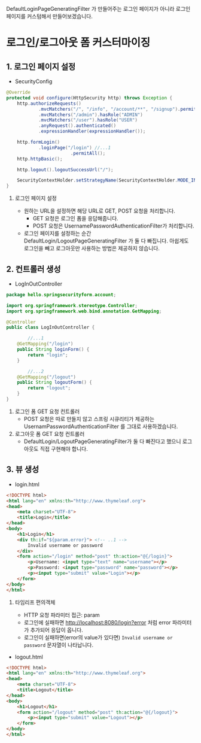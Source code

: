 DefaultLoginPageGeneratingFilter 가 만들어주는 로그인 페이지가 아니라 로그인 페이지를 커스텀해서 만들어보겠습니다.

# 로그인/로그아웃 폼 커스터마이징

## 1. 로그인 페이지 설정

- SecurityConfig

```java
@Override
protected void configure(HttpSecurity http) throws Exception {
    http.authorizeRequests()
            .mvcMatchers("/", "/info", "/account/**", "/signup").permitAll()
            .mvcMatchers("/admin").hasRole("ADMIN")
            .mvcMatchers("/user").hasRole("USER")
            .anyRequest().authenticated()
            .expressionHandler(expressionHandler());

    http.formLogin()
            .loginPage("/login") //...1
						.permitAll();
    http.httpBasic();

    http.logout().logoutSuccessUrl("/");

    SecurityContextHolder.setStrategyName(SecurityContextHolder.MODE_INHERITABLETHREADLOCAL);
}
```

1. 로그인 페이지 설정
    
    - 원하는 URL을 설정하면 해당 URL로 GET, POST 요청을 처리합니다.
        - GET 요청은 로그인 폼을 응답해줍니다.
        - POST 요청은 UsernamePasswordAuthenticationFilter가 처리합니다.
    - 로그인 페이지를 설정하는 순간 DefaultLogin/LogoutPageGeneratingFilter 가 둘 다 빠집니다.
        아쉽게도 로그인을 빼고 로그아웃만 사용하는 방법은 제공하지 않습니다.
        
    

## 2. 컨트롤러 생성

- LogInOutController

```java
package hello.springsecurityform.account;

import org.springframework.stereotype.Controller;
import org.springframework.web.bind.annotation.GetMapping;

@Controller
public class LogInOutController {

		//...1
    @GetMapping("/login")
    public String loginForm() {
        return "login";
    }

		//...2
    @GetMapping("/logout")
    public String logoutForm() {
        return "logout";
    }
}
```

1. 로그인 폼 GET 요청 컨트롤러
    - POST 요청은 따로 만들지 않고 스프링 시큐리티가 제공하는 UsernamPasswordAuthenticationFilter 를 그대로 사용하겠습니다.
2. 로그아웃 폼 GET 요청 컨트롤러
    - DefaultLogin/LogoutPageGeneratingFilter가 둘 다 빠진다고 했으니 로그아웃도 직접 구현해야 합니다.

## 3. 뷰 생성

- login.html

```html
<!DOCTYPE html>
<html lang="en" xmlns:th="http://www.thymeleaf.org">
<head>
    <meta charset="UTF-8">
    <title>Login</title>
</head>
<body>
    <h1>Login</h1>
    <div th:if="${param.error}"> <!-- ..1 -->
        Invalid username or password
    </div>
    <form action="/login" method="post" th:action="@{/login}">
        <p>Username: <input type="text" name="username"></p>
        <p>Password: <input type="password" name="password"></p>
        <p><input type="submit" value="Login"></p>
    </form>
</body>
</html>
```

1. 타임리프 편의객체
    
    - HTTP 요청 파라미터 접근: param
    - 로그인에 실패하면 [http://localhost:8080/login?error](http://localhost:8080/login?error) 처럼 error 파라미터가 추가되어 응답이 옵니다.
    - 로그인이 실패하면(error의 value가 있다면) `Invalid username or password` 문자열이 나타납니다.

- logout.html

```html
<!DOCTYPE html>
<html lang="en" xmlns:th="http://www.thymeleaf.org">
<head>
    <meta charset="UTF-8">
    <title>Logout</title>
</head>
<body>
    <h1>Logout</h1>
    <form action="/logout" method="post" th:action="@{/logout}">
        <p><input type="submit" value="Logout"></p>
    </form>
</body>
</html>
```